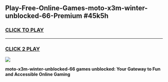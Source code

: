 
## Play-Free-Online-Games-moto-x3m-winter-unblocked-66-Premium #45k5h
<h3>
<a href="https://premium.freeplayer.one?title=moto-x3m-winter-unblocked-66&ref=8M">CLICK TO PLAY</a></h3>
<hr>

<h3>
<a href="https://premium.freeplayer.one?title=moto-x3m-winter-unblocked-66&ref=8M">CLICK 2 PLAY</a>
  
</h3>

<a href="https://premium.freeplayer.one?title=moto-x3m-winter-unblocked-66&ref=8M"><img src="https://clearcache.store/games.png"></a>


**moto-x3m-winter-unblocked-66 games unblocked: Your Gateway to Fun and Accessible Online Gaming**
